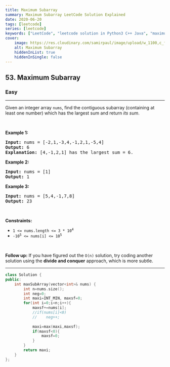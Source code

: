 ```yaml
---
title: Maximum Subarray
summary: Maximum Subarray LeetCode Solution Explained
date: 2020-06-20
tags: [leetcode]
series: [leetcode]
keywords: ["LeetCode", "leetcode solution in Python3 C++ Java", "maximum-subarray LeetCode Solution Explained"]
cover:
    image: https://res.cloudinary.com/samirpaul/image/upload/w_1100,c_fit,co_rgb:FFFFFF,l_text:Arial_75_bold:Maximum Subarray - Solution Explained/problem-solving.webp
    alt: Maximum Subarray
    hiddenInList: true
    hiddenInSingle: false
---
```



<h2>53. Maximum Subarray</h2><h3>Easy</h3><hr><div><p>Given an integer array <code>nums</code>, find the contiguous subarray (containing at least one number) which has the largest sum and return <em>its sum</em>.</p>

<p>&nbsp;</p>
<p><strong>Example 1:</strong></p>

<pre><strong>Input:</strong> nums = [-2,1,-3,4,-1,2,1,-5,4]
<strong>Output:</strong> 6
<strong>Explanation:</strong> [4,-1,2,1] has the largest sum = 6.
</pre>

<p><strong>Example 2:</strong></p>

<pre><strong>Input:</strong> nums = [1]
<strong>Output:</strong> 1
</pre>

<p><strong>Example 3:</strong></p>

<pre><strong>Input:</strong> nums = [5,4,-1,7,8]
<strong>Output:</strong> 23
</pre>

<p>&nbsp;</p>
<p><strong>Constraints:</strong></p>

<ul>
	<li><code>1 &lt;= nums.length &lt;= 3 * 10<sup>4</sup></code></li>
	<li><code>-10<sup>5</sup> &lt;= nums[i] &lt;= 10<sup>5</sup></code></li>
</ul>

<p>&nbsp;</p>
<strong>Follow up:</strong> If you have figured out the <code>O(n)</code> solution, try coding another solution using the <strong>divide and conquer</strong> approach, which is more subtle.</div>

---




```cpp
class Solution {
public:
    int maxSubArray(vector<int>& nums) {
        int n=nums.size();
        int neg=0;
        int maxi=INT_MIN, maxsf=0;
        for(int i=0;i<n;i++){
            maxsf+=nums[i];
            //if(nums[i]<0)
            //    neg++;
            
            maxi=max(maxi,maxsf);
            if(maxsf<0){
                maxsf=0;
            }
        }
        return maxi;
    }
};
```
